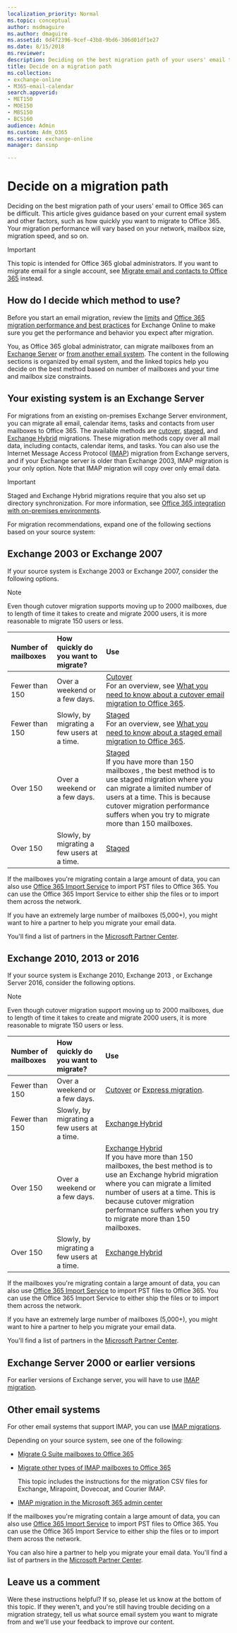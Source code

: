 ```yaml
---
localization_priority: Normal
ms.topic: conceptual
author: msdmaguire
ms.author: dmaguire
ms.assetid: 0d4f2396-9cef-43b8-9bd6-306d01df1e27
ms.date: 8/15/2018
ms.reviewer: 
description: Deciding on the best migration path of your users' email to Office 365 can be difficult. This article gives guidance based on your current email system and other factors, such as how quickly you want to migrate to Office 365. Your migration performance will vary based on your network, mailbox size, migration speed, and so on.
title: Decide on a migration path
ms.collection: 
- exchange-online
- M365-email-calendar
search.appverid:
- MET150
- MOE150
- MBS150
- BCS160
audience: Admin
ms.custom: Adm_O365
ms.service: exchange-online
manager: dansimp

---
```


# Decide on a migration path

Deciding on the best migration path of your users' email to Office 365 can be difficult. This article gives guidance based on your current email system and other factors, such as how quickly you want to migrate to Office 365. Your migration performance will vary based on your network, mailbox size, migration speed, and so on.

> [!IMPORTANT]
> This topic is intended for Office 365 global administrators. If you want to migrate email for a single account, see [Migrate email and contacts to Office 365](https://support.office.com/article/a3e3bddb-582e-4133-8670-e61b9f58627e) instead.

## How do I decide which method to use?

Before you start an email migration, review the [limits](https://go.microsoft.com/fwlink/p/?LinkID=328224) and [Office 365 migration performance and best practices](office-365-migration-best-practices.md) for Exchange Online to make sure you get the performance and behavior you expect after migration.

You, as Office 365 global administrator, can migrate mailboxes from an [Exchange Server](decide-on-a-migration-path.md#BK_Exchange) or [from another email system](decide-on-a-migration-path.md#BK_Other). The content in the following sections is organized by email system, and the linked topics help you decide on the best method based on number of mailboxes and your time and mailbox size constraints.

## Your existing system is an Exchange Server
<a name="BK_Exchange"> </a>

For migrations from an existing on-premises Exchange Server environment, you can migrate all email, calendar items, tasks and contacts from user mailboxes to Office 365. The available methods are [cutover](cutover-migration-to-office-365.md), [staged](perform-a-staged-migration/perform-a-staged-migration.md), and [Exchange Hybrid](https://go.microsoft.com/fwlink/p/?LinkId=517633) migrations. These migration methods copy over all mail data, including contacts, calendar items, and tasks. You can also use the Internet Message Access Protocol ([IMAP](migrating-imap-mailboxes/migrating-imap-mailboxes.md)) migration from Exchange servers, and if your Exchange server is older than Exchange 2003, IMAP migration is your only option. Note that IMAP migration will copy over only email data.

> [!IMPORTANT]
> Staged and Exchange Hybrid migrations require that you also set up directory synchronization. For more information, see [Office 365 integration with on-premises environments](https://support.office.com/article/263faf8d-aa21-428b-aed3-2021837a4b65).

For migration recommendations, expand one of the following sections based on your source system:

## Exchange 2003 or Exchange 2007
<a name="BK_2003_2007"> </a>

If your source system is Exchange 2003 or Exchange 2007, consider the following options.

> [!NOTE]
> Even though cutover migration supports moving up to 2000 mailboxes, due to length of time it takes to create and migrate 2000 users, it is more reasonable to migrate 150 users or less.

|**Number of mailboxes**|**How quickly do you want to migrate?**|**Use**|
|:-----|:-----|:-----|
|Fewer than 150|Over a weekend or a few days.|[Cutover](cutover-migration-to-office-365.md) <br/> For an overview, see [What you need to know about a cutover email migration to Office 365](what-to-know-about-a-cutover-migration.md).|
|Fewer than 150|Slowly, by migrating a few users at a time.|[Staged](perform-a-staged-migration/perform-a-staged-migration.md) <br/> For an overview, see [What you need to know about a staged email migration to Office 365](what-to-know-about-a-staged-migration.md).|
|Over 150|Over a weekend or a few days.|[Staged](perform-a-staged-migration/perform-a-staged-migration.md) <br/> If you have more than 150 mailboxes , the best method is to use staged migration where you can migrate a limited number of users at a time. This is because cutover migration performance suffers when you try to migrate more than 150 mailboxes.|
|Over 150|Slowly, by migrating a few users at a time.|[Staged](perform-a-staged-migration/perform-a-staged-migration.md)|

If the mailboxes you're migrating contain a large amount of data, you can also use [Office 365 Import Service](https://go.microsoft.com/fwlink/p/?LinkId=624136) to import PST files to Office 365. You can use the Office 365 Import Service to either ship the files or to import them across the network.

If you have an extremely large number of mailboxes (5,000+), you might want to hire a partner to help you migrate your email data.

You'll find a list of partners in the [Microsoft Partner Center](https://go.microsoft.com/fwlink/p/?LinkID=398254).

## Exchange 2010, 2013 or 2016
<a name="BK_2010_2013"> </a>

If your source system is Exchange 2010, Exchange 2013 , or Exchange Server 2016, consider the following options.

> [!NOTE]
> Even though cutover migration support moving up to 2000 mailboxes, due to length of time it takes to create and migrate 2000 users, it is more reasonable to migrate 150 users or less.

|**Number of mailboxes**|**How quickly do you want to migrate?**|**Use**|
|:-----|:-----|:-----|
|Fewer than 150|Over a weekend or a few days.|[Cutover](cutover-migration-to-office-365.md) or [Express migration](use-minimal-hybrid-to-quickly-migrate.md).|
|Fewer than 150|Slowly, by migrating a few users at a time.|[Exchange Hybrid](https://go.microsoft.com/fwlink/p/?LinkId=517633)|
|Over 150|Over a weekend or a few days.|[Exchange Hybrid](https://go.microsoft.com/fwlink/p/?LinkId=517633) <br/> If you have more than 150 mailboxes, the best method is to use an Exchange hybrid migration where you can migrate a limited number of users at a time. This is because cutover migration performance suffers when you try to migrate more than 150 mailboxes.|
|Over 150|Slowly, by migrating a few users at a time.|[Exchange Hybrid](https://go.microsoft.com/fwlink/p/?LinkId=517633)|

If the mailboxes you're migrating contain a large amount of data, you can also use [Office 365 Import Service](https://go.microsoft.com/fwlink/p/?LinkId=624136) to import PST files to Office 365. You can use the Office 365 Import Service to either ship the files or to import them across the network.

If you have an extremely large number of mailboxes (5,000+), you might want to hire a partner to help you migrate your email data.

You'll find a list of partners in the [Microsoft Partner Center](https://go.microsoft.com/fwlink/p/?LinkID=398254).

## Exchange Server 2000 or earlier versions
<a name="BK_2000"> </a>

For earlier versions of Exchange server, you will have to use [IMAP migration](migrating-imap-mailboxes/migrate-other-types-of-imap-mailboxes.md).

## Other email systems
<a name="BK_Other"> </a>

For other email systems that support IMAP, you can use [IMAP migrations](migrating-imap-mailboxes/migrating-imap-mailboxes.md).

Depending on your source system, see one of the following:

- [Migrate G Suite mailboxes to Office 365](migrating-imap-mailboxes/migrate-g-suite-mailboxes.md)

- [Migrate other types of IMAP mailboxes to Office 365](migrating-imap-mailboxes/migrate-other-types-of-imap-mailboxes.md)

    This topic includes the instructions for the migration CSV files for Exchange, Mirapoint, Dovecoat, and Courier IMAP.

- [IMAP migration in the Microsoft 365 admin center](migrating-imap-mailboxes/imap-migration-in-the-admin-center.md)

If the mailboxes you're migrating contain a large amount of data, you can also use [Office 365 Import Service](https://go.microsoft.com/fwlink/p/?LinkId=624136) to import PST files to Office 365. You can use the Office 365 Import Service to either ship the files or to import them across the network.

You can also hire a partner to help you migrate your email data. You'll find a list of partners in the [Microsoft Partner Center](https://go.microsoft.com/fwlink/p/?LinkID=398254).

## Leave us a comment
<a name="BKMK_Comment"> </a>

Were these instructions helpful? If so, please let us know at the bottom of this topic. If they weren't, and you're still having trouble deciding on a migration strategy, tell us what source email system you want to migrate from and we'll use your feedback to improve our content.
